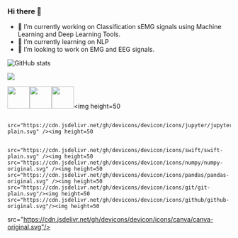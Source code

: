 ### Hi there 👋


- 🔭 I’m currently working on Classification sEMG signals using Machine Learning and Deep Learning Tools.
- 🌱 I’m currently learning on  NLP
- 👯 I’m looking to work on EMG and EEG signals.



![GitHub stats](https://github-readme-stats.vercel.app/api?username=vvidyasagarr&theme=highcontrast&show_icons=true)



<img src="https://github-readme-stats.vercel.app/api/top-langs?username=vvidyasagarr&layout=compact&theme=highcontrast"/>


<img height=50 src="https://cdn.jsdelivr.net/gh/devicons/devicon/icons/python/python-original.svg"/><img height=50
src="https://cdn.jsdelivr.net/gh/devicons/devicon/icons/tensorflow/tensorflow-original.svg" /><img height=50                          
            src="https://cdn.jsdelivr.net/gh/devicons/devicon/icons/matlab/matlab-line.svg" /><img height=50
                                                                                                   
            src="https://cdn.jsdelivr.net/gh/devicons/devicon/icons/jupyter/jupyter-plain.svg" /><img height=50
          
                                                                                src="https://cdn.jsdelivr.net/gh/devicons/devicon/icons/swift/swift-plain.svg" /><img height=50 src="https://cdn.jsdelivr.net/gh/devicons/devicon/icons/numpy/numpy-original.svg" /><img height=50 src="https://cdn.jsdelivr.net/gh/devicons/devicon/icons/pandas/pandas-original.svg" /><img height=50 src="https://cdn.jsdelivr.net/gh/devicons/devicon/icons/git/git-plain.svg"/><img height=50 src="https://cdn.jsdelivr.net/gh/devicons/devicon/icons/github/github-original.svg"/><img height=50
src="https://cdn.jsdelivr.net/gh/devicons/devicon/icons/canva/canva-original.svg"/>


          
            
          
          

          

             
          
        
          
